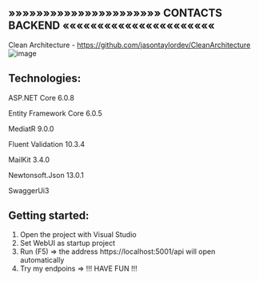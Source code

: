 »»»»»»»»»»»»»»»»»»»»»» CONTACTS BACKEND ««««««««««««««««««««««
--------------------------------------------------------------------------------------------------------------


Clean Architecture - https://github.com/jasontaylordev/CleanArchitecture
![image](https://user-images.githubusercontent.com/61167227/189543595-7bc682ce-5cef-4a18-944c-2e649b7311c2.png)


Technologies:
--------------------------------------------------------------------------------------------------------------

ASP.NET Core 6.0.8

Entity Framework Core 6.0.5

MediatR 9.0.0

Fluent Validation 10.3.4

MailKit 3.4.0

Newtonsoft.Json 13.0.1

SwaggerUi3


Getting started:
--------------------------------------------------------------------------------------------------------------

1) Open the project with Visual Studio
2) Set WebUI as startup project
3) Run (F5) => the address https://localhost:5001/api will open automatically
4) Try my endpoins => !!! HAVE FUN !!!
